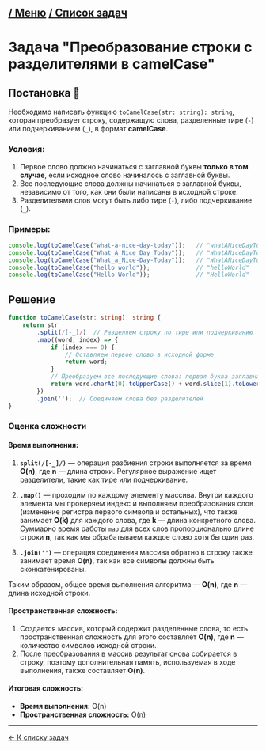 



[/ Меню](https://github.com/samatakaya1/Interview-material/blob/main/README.md)   [/ Список задач](https://github.com/samatakaya1/Interview-material/blob/main/problems/problems.md)
---
# Задача "Преобразование строки с разделителями в camelCase"


## Постановка 📖

Необходимо написать функцию `toCamelCase(str: string): string`, которая преобразует строку, содержащую слова, разделенные тире (`-`) или подчеркиванием (`_`), в формат **camelCase**.

### Условия:
1. Первое слово должно начинаться с заглавной буквы **только в том случае**, если исходное слово начиналось с заглавной буквы.
2. Все последующие слова должны начинаться с заглавной буквы, независимо от того, как они были написаны в исходной строке.
3. Разделителями слов могут быть либо тире (`-`), либо подчеркивание (`_`).

### Примеры:


```typescript
console.log(toCamelCase("what-a-nice-day-today"));   // "whatANiceDayToday"
console.log(toCamelCase("What_A_Nice_Day_Today"));   // "WhatANiceDayToday"
console.log(toCamelCase("What_a_Nice-Day-Today"));   // "WhatANiceDayToday"
console.log(toCamelCase("hello_world"));             // "helloWorld"
console.log(toCamelCase("Hello-World"));             // "HelloWorld"
```


## Решение

```typescript
function toCamelCase(str: string): string {
    return str
        .split(/[-_]/)  // Разделяем строку по тире или подчеркиванию
        .map((word, index) => {
            if (index === 0) {
                // Оставляем первое слово в исходной форме
                return word;
            }
            // Преобразуем все последующие слова: первая буква заглавная, остальные строчные
            return word.charAt(0).toUpperCase() + word.slice(1).toLowerCase();
        })
        .join('');  // Соединяем слова без разделителей
}
```

### Оценка сложности

#### Время выполнения:
1. **`split(/[-_]/)`** — операция разбиения строки выполняется за время **O(n)**, где **n** — длина строки. Регулярное выражение ищет разделители, такие как тире или подчеркивание.
   
2. **`.map()`** — проходим по каждому элементу массива. Внутри каждого элемента мы проверяем индекс и выполняем преобразования слов (изменение регистра первого символа и остальных), что также занимает **O(k)** для каждого слова, где **k** — длина конкретного слова. Суммарно время работы `map` для всех слов пропорционально длине строки **n**, так как мы обрабатываем каждое слово хотя бы один раз.
   
3. **`.join('')`** — операция соединения массива обратно в строку также занимает время **O(n)**, так как все символы должны быть сконкатенированы.

Таким образом, общее время выполнения алгоритма — **O(n)**, где **n** — длина исходной строки.

#### Пространственная сложность:
1. Создается массив, который содержит разделенные слова, то есть пространственная сложность для этого составляет **O(n)**, где **n** — количество символов исходной строки.
2. После преобразования в массив результат снова собирается в строку, поэтому дополнительная память, используемая в ходе выполнения, также составляет **O(n)**.

#### Итоговая сложность:
- **Время выполнения:** O(n)
- **Пространственная сложность:** O(n)

---
[<- К списку задач](https://github.com/samatakaya1/Interview-material/blob/main/problems/problems.md)
